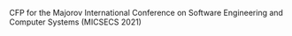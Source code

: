 CFP for the Majorov International Conference on Software Engineering and Computer Systems (MICSECS 2021)

